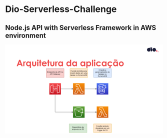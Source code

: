 # Dio-Serverless-Challenge

## Node.js API with Serverless Framework in AWS environment


![preview](image/readme2.png)







 
